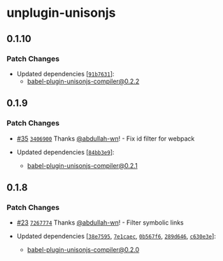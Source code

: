 # unplugin-unisonjs

## 0.1.10

### Patch Changes

- Updated dependencies [[`91b7631`](https://github.com/Lazy-work/unison/commit/91b7631996285e7f9ae0f4a6b7d0022cd05d4990)]:
  - babel-plugin-unisonjs-compiler@0.2.2

## 0.1.9

### Patch Changes

- [#35](https://github.com/Lazy-work/unison/pull/35) [`3406900`](https://github.com/Lazy-work/unison/commit/340690099209d4ce3cc40ef998243d2f6e2fb880) Thanks [@abdullah-wn](https://github.com/abdullah-wn)! - Fix id filter for webpack

- Updated dependencies [[`84bb3e9`](https://github.com/Lazy-work/unison/commit/84bb3e9807c4e8a6d6eb00f466fdb38ea00bc489)]:
  - babel-plugin-unisonjs-compiler@0.2.1

## 0.1.8

### Patch Changes

- [#23](https://github.com/Lazy-work/unison/pull/23) [`7267774`](https://github.com/Lazy-work/unison/commit/726777432ae9cfced9434b96937b98c4e227490f) Thanks [@abdullah-wn](https://github.com/abdullah-wn)! - Filter symbolic links

- Updated dependencies [[`38e7595`](https://github.com/Lazy-work/unison/commit/38e7595ad861f677566a3813f1c19919dbeea1e8), [`7e1caec`](https://github.com/Lazy-work/unison/commit/7e1caec742d24d0afb38fc0417755af45a1f08dd), [`0b567f6`](https://github.com/Lazy-work/unison/commit/0b567f6e6337e781b6fb38b2adef9b4943e8f60c), [`289d646`](https://github.com/Lazy-work/unison/commit/289d64619de94ab34b464686aa51845873e9d0d8), [`c630e3e`](https://github.com/Lazy-work/unison/commit/c630e3e222682a413088ed53cc41cc401a88f63c)]:
  - babel-plugin-unisonjs-compiler@0.2.0
